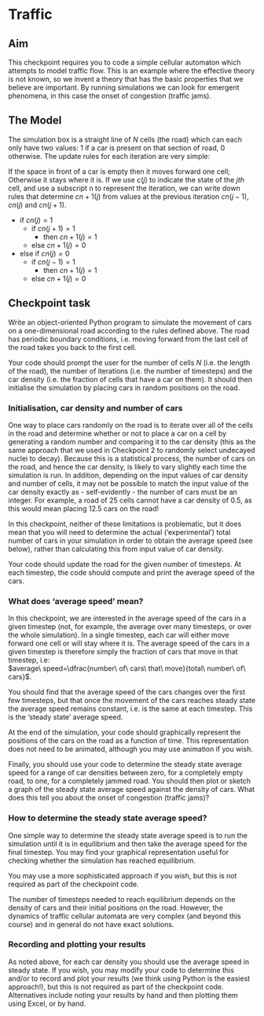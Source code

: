 # Traffic

## Aim

This checkpoint requires you to code a simple cellular automaton which attempts to model traffic flow. This is an example where the effective theory is not known, so we invent a theory that has the basic properties that we believe are important. By running simulations we can look for emergent phenomena, in this case the onset of congestion (traffic jams).

## The Model

The simulation box is a straight line of $N$ cells (the road) which can each only have two values: $1$ if a car is present on that section of road, $0$ otherwise. The update rules for each iteration are very simple:

If the space in front of a car is empty then it moves forward one cell;
Otherwise it stays where it is.
If we use $c(j)$ to indicate the state of the $jth$ cell, and use a subscript n to represent the iteration, we can write down rules that determine $cn+1(j)$ from values at the previous iteration $cn(j−1)$, $cn(j)$ and $cn(j+1)$.
- if $cn(j)=1$ 
    - if $cn(j+1)=1$
        - then $cn+1(j)=1$
    - else $cn+1(j)=0$
- else if $cn(j)=0$
    - if $cn(j−1)=1$
        - then $cn+1(j)=1$
    - else $cn+1(j)=0$
## Checkpoint task

Write an object-oriented Python program to simulate the movement of cars on a one-dimensional road according to the rules defined above. The road has periodic boundary conditions, i.e. moving forward from the last cell of the road takes you back to the first cell.

Your code should prompt the user for the number of cells $N$ (i.e. the length of the road), the number of iterations (i.e. the number of timesteps) and the car density (i.e. the fraction of cells that have a car on them). It should then initialise the simulation by placing cars in random positions on the road.


### Initialisation, car density and number of cars

One way to place cars randomly on the road is to iterate over all of the cells in the road and determine whether or not to place a car on a cell by generating a random number and comparing it to the car density (this as the same approach that we used in Checkpoint 2 to randomly select undecayed nuclei to decay). Because this is a statistical process, the number of cars on the road, and hence the car density, is likely to vary slightly each time the simulation is run. In addition, depending on the input values of car density and number of cells, it may not be possible to match the input value of the car density exactly as - self-evidently - the number of cars must be an integer. For example, a road of $25$ cells cannot have a car density of $0.5$, as this would mean placing $12.5$ cars on the road!

In this checkpoint, neither of these limitations is problematic, but it does mean that you will need to determine the actual (‘experimental’) total number of cars in your simulation in order to obtain the average speed (see below), rather than calculating this from input value of car density.

 
Your code should update the road for the given number of timesteps. At each timestep, the code should compute and print the average speed of the cars.


### What does ‘average speed’ mean?

In this checkpoint, we are interested in the average speed of the cars in a given timestep (not, for example, the average over many timesteps, or over the whole simulation). In a single timestep, each car will either move forward one cell or will stay where it is. The average speed of the cars in a given timestep is therefore simply the fraction of cars that move in that timestep, i.e:   
$average\ speed=\dfrac{number\ of\ cars\ that\ move}{total\ number\ of\ cars}$.
 
You should find that the average speed of the cars changes over the first few timesteps, but that once the movement of the cars reaches steady state the average speed remains constant, i.e. is the same at each timestep. This is the ‘steady state’ average speed.

At the end of the simulation, your code should graphically represent the positions of the cars on the road as a function of time. This representation does not need to be animated, although you may use animation if you wish.

Finally, you should use your code to determine the steady state average speed for a range of car densities between zero, for a completely empty road, to one, for a completely jammed road. You should then plot or sketch a graph of the steady state average speed against the density of cars. What does this tell you about the onset of congestion (traffic jams)?


### How to determine the steady state average speed?

One simple way to determine the steady state average speed is to run the simulation until it is in equilibrium and then take the average speed for the final timestep. You may find your graphical representation useful for checking whether the simulation has reached equilibrium.

You may use a more sophisticated approach if you wish, but this is not required as part of the checkpoint code.

The number of timesteps needed to reach equilibrium depends on the density of cars and their initial positions on the road. However, the dynamics of traffic cellular automata are very complex (and beyond this course) and in general do not have exact solutions.
### Recording and plotting your results

As noted above, for each car density you should use the average speed in steady state. If you wish, you may modify your code to determine this and/or to record and plot your results (we think using Python is the easiest approach!), but this is not required as part of the checkpoint code. Alternatives include noting your results by hand and then plotting them using Excel, or by hand.